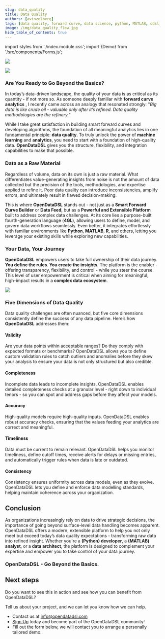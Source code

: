 ```yaml
---
slug: data_quality
title: Data Quality
authors: [avinzelberg]
tags: [data quality, forward curve, data science, python, MATLAB, odsl]
image: /img/data_quality_flow.jpg
hide_table_of_contents: true
---
```

import styles from './index.module.css';
import {Demo} from '/src/components/Forms.js';

<div className="row">
  <div className="col-md">
    <p></p>
    <img src="/img/data_quality_flow.jpg"/>
    <p></p>
    <img src="/img/data_quality_algorithm.jpg"/>
  </div>
  
<div className="col-md">
  <h3>Are You Ready to Go Beyond the Basics?</h3>  
    <p> In today’s data-driven landscape, the quality of your data is as critical as its quantity - if not more so. 
    As someone deeply familiar with <b> forward curve analytics</b> , I recently came across an analogy that resonated strongly: 
    "<i>Big data is like crude oil - valuable only after it’s refined. Data quality methodologies are the refinery.</i>" </p>
    <p> While I take great satisfaction in building smart forward curves and developing algorithms, the foundation of all meaningful analytics lies in one fundamental principle: 
    <b> data quality</b>. To truly unlock the power of <b>machine learning</b> and <b>analytics</b>, you need to start with a foundation of high-quality data.
    <b> OpenDataDSL</b> gives you the structure, flexibility, and integration capabilities to make that possible. </p>
  </div>
</div>

<!--truncate-->

### Data as a Raw Material

Regardless of volume, data on its own is just a raw material. 
What differentiates value-generating insights from noise is not the amount of data collected but the precision of the tools, 
methodologies, and expertise applied to refine it. 
Poor data quality can introduce inconsistencies, amplify errors, and ultimately result in flawed decision-making.

This is where **OpenDataDSL** stands out - not just as a **Smart Forward Curve Builder** or **Data Feed**, 
but as a **Powerful and Extensible Platform** built to address complex data challenges. 
At its core lies a purpose-built fourth-generation language (**4GL**), allowing users to define, model, 
and govern data workflows seamlessly. 
Even better, it integrates effortlessly with familiar environments like **Python**, **MATLAB**, **R**, and others, 
letting you leverage your existing skills while exploring new capabilities.

### Your Data, Your Journey

**OpenDataDSL** empowers users to take full ownership of their data journey.
**You define the rules. You create the insights**. 
The platform is the enabler - offering transparency, flexibility, and control - while you steer the course. 
This level of user empowerment is critical when aiming for meaningful, high-impact results in a **complex data ecosystem**.

<img className={styles.product_screenshot} src="/img/data_quality.PNG" />

### Five Dimensions of Data Quality

Data quality challenges are often nuanced, but five core dimensions consistently define the success of any data pipeline. Here’s how **OpenDataDSL** addresses them:

#### Validity

Are your data points within acceptable ranges? Do they comply with expected formats or benchmarks?
OpenDataDSL allows you to define custom validation rules to catch outliers and anomalies 
before they skew your analysis to ensure your data is not only structured but also credible.

#### Completeness

Incomplete data leads to incomplete insights.
OpenDataDSL enables detailed completeness checks at a granular level - right down to individual tenors - 
so you can spot and address gaps before they affect your models.

#### Accuracy

High-quality models require high-quality inputs.
OpenDataDSL enables robust accuracy checks, ensuring that the values feeding your analytics are correct and meaningful.

#### Timeliness

Data must be current to remain relevant.
OpenDataDSL helps you monitor timeliness, define cutoff times, receive alerts for delays or missing entries, 
and automatically trigger rules when data is late or outdated.

#### Consistency

Consistency ensures uniformity across data models, even as they evolve.
OpenDataDSL lets you define and enforce data modelling standards, helping maintain coherence across your organization.

## Conclusion

As organizations increasingly rely on data to drive strategic decisions, the importance of going beyond 
surface-level data handling becomes apparent.
OpenDataDSL offers a modern, extensible platform to help you not only meet 
but exceed today’s data quality expectations - transforming raw data into refined insight. 
Whether you're a **(Python) developer**, a **(MATLAB) analyst**, or a **data architect**, the platform is designed 
to complement your expertise and empower you to take control of your data journey.


### OpenDataDSL - Go Beyond the Basics.

## Next steps
Do you want to see this in action and see how you can benefit from OpenDataDSL?

Tell us about your project, and we can let you know how we can help.

* Contact us at [info@opendatadsl.com](mailto:info@opendatadsl.com)
* [Sign Up](/SignUp) today and become part of the OpenDataDSL community!
* Fill out the form below, we will contact you to arrange a personally tailored demo.

<Demo />
